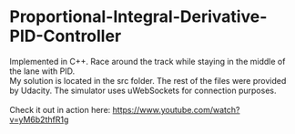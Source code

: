 # Proportional-Integral-Derivative-PID-Controller
Implemented in C++. Race around the track while staying in the middle of the lane with PID.
<br>My solution is located in the src folder. The rest of the files were provided by Udacity. The simulator uses uWebSockets for connection purposes.
<br><br>Check it out in action here: https://www.youtube.com/watch?v=yM6b2thfR1g

